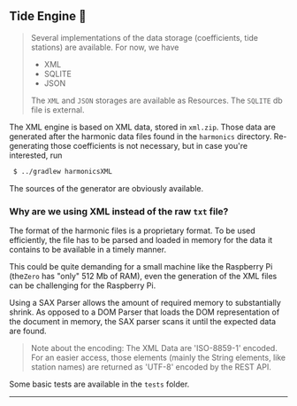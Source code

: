 ## Tide Engine  🌊

> Several implementations of the data storage (coefficients, tide stations) are
> available. For now, we have
> - XML
> - SQLITE
> - JSON  
>
> The `XML` and `JSON` storages are available as Resources. The `SQLITE` db file is external. 

The XML engine is based on XML data, stored in `xml.zip`. Those data are generated after the
harmonic data files found in the `harmonics` directory.
Re-generating those coefficients is not necessary, but in case you're interested, run
```bash
 $ ../gradlew harmonicsXML
```
The sources of the generator are obviously available.

### Why are we using XML instead of the raw `txt` file?
The format of the harmonic files is a proprietary format. To be used efficiently, the file has to
be parsed and loaded in memory for the data it contains to be available in a timely manner.

This could be quite demanding for a small machine like the Raspberry Pi (the`Zero` has "only" 512 Mb of RAM), even the generation of the XML files
can be challenging for the Raspberry Pi.

Using a SAX Parser allows the amount of required memory to substantially shrink.
As opposed to a DOM Parser that loads the DOM representation of the document in memory,
the SAX parser scans it until the expected data are found.

> Note about the encoding: The XML Data are 'ISO-8859-1' encoded. For an easier access, those
> elements (mainly the String elements, like station names) are returned as 'UTF-8' encoded by the REST API.

Some basic tests are available in the `tests` folder.

---
